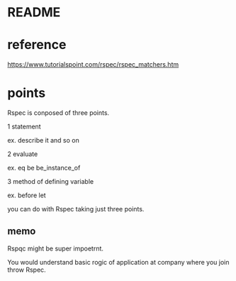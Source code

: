 # README

# reference

https://www.tutorialspoint.com/rspec/rspec_matchers.htm

# points

Rspec is conposed of three points.


1 statement

ex. describe  it  and so on

2 evaluate

ex. eq be be_instance_of

3 method of defining variable
 
ex. before let

you can do with Rspec taking just three points.


## memo

Rspqc might be super impoetrnt.

You would understand basic rogic of application at company where you join  throw Rspec.

